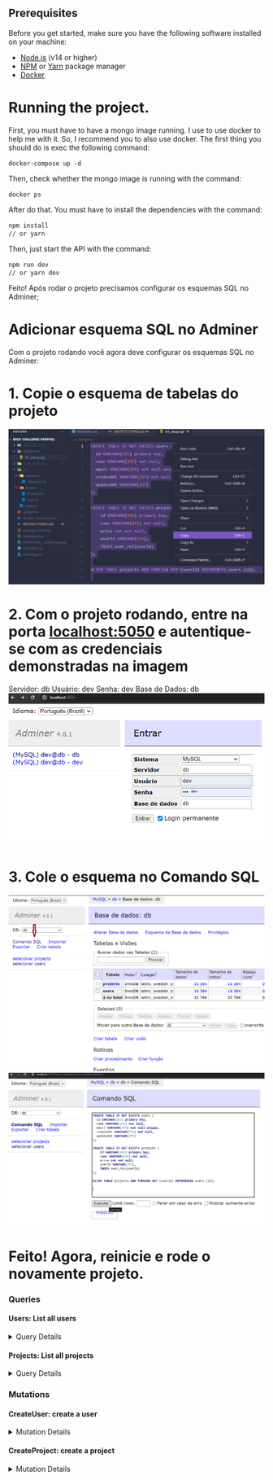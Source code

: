 ## **Prerequisites**

Before you get started, make sure you have the following software installed on your machine:

- [Node.js](https://nodejs.org/) (v14 or higher)
- [NPM](https://www.npmjs.com/) or [Yarn](https://yarnpkg.com/) package manager
- [Docker](https://docs.docker.com/engine/install/)

# Running the project.

First, you must have to have a mongo image running. I use to use docker to help me with it. So, I recommend you to also use docker.
The first thing you should do is exec the following command:

    docker-compose up -d

Then, check whether the mongo image is running with the command:

    docker ps

After do that. You must have to install the dependencies with the command:

    npm install
    // or yarn

Then, just start the API with the command:

    npm run dev
    // or yarn dev

Feito! Após rodar o projeto precisamos configurar os esquemas SQL no Adminer;

# Adicionar esquema SQL no Adminer

Com o projeto rodando você agora deve configurar os esquemas SQL no Adminer:
# 1. Copie o esquema de tabelas do projeto
<img src="screenshots-github/01.png">

# 2. Com o projeto rodando, entre na porta [localhost:5050](https://localhost:5050) e autentique-se com as credenciais demonstradas na imagem
  Servidor: db
  Usuário: dev
  Senha: dev
  Base de Dados: db
<img src="screenshots-github/02.png">

# 3. Cole o esquema no Comando SQL

<img src="screenshots-github/03.png">
<img src="screenshots-github/04.png">

# Feito! Agora, reinicie e rode o novamente projeto.

### Queries

#### Users: List all users
<details><summary>Query Details</summary>

<p>
  
```graphql
query buscarUsuario {
  users {
    id
    name
    email
  }
}
```

</p>
</details>

#### Projects: List all projects
<details><summary>Query Details</summary>

<p>
  
```graphql
query buscarProjetos {
  projects {
    id
    name
    price
    User {
      id
      name
      email
      createdAt
      updatedAt
    }
  }
}
```

</p>
</details>


### Mutations
#### CreateUser: create a user
<details><summary>Mutation Details</summary>

<p>
  
```graphql
mutation CriarUsuario {
  createUser(name: "John Doe", email: "jhondoe@gmail.com") {
    id
    email
    name
  }
}
```

</p>
</details>

#### CreateProject: create a project
<details><summary>Mutation Details</summary>

<p>
  
```graphql
mutation criarProjetos {
  createProject(
    name: "Projeto 1"
    price: 1000
    userId: "id do novo usuário"
  ) {
    id
    name
    price
    User {
      id
      name
      email
      createdAt
      updatedAt
    }
  }
}
```

</p>
</details>

